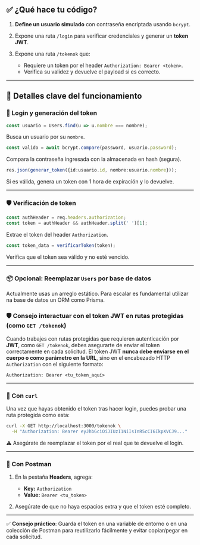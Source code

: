 
## ✅ ¿Qué hace tu código?

1. **Define un usuario simulado** con contraseña encriptada usando `bcrypt`.
2. Expone una ruta `/login` para verificar credenciales y generar un **token JWT**.
3. Expone una ruta `/tokenok` que:

   * Requiere un token por el header `Authorization: Bearer <token>`.
   * Verifica su validez y devuelve el payload si es correcto.

---

## 🧠 Detalles clave del funcionamiento

### 🔐 Login y generación del token

```ts
const usuario = Users.find(u => u.nombre === nombre);
```

Busca un usuario por su `nombre`.

```ts
const valido = await bcrypt.compare(password, usuario.password);
```

Compara la contraseña ingresada con la almacenada en hash (segura).

```ts
res.json(generar_token({id:usuario.id, nombre:usuario.nombre}));
```

Si es válida, genera un token con 1 hora de expiración y lo devuelve.

---

### 🛡 Verificación de token

```ts
const authHeader = req.headers.authorization;
const token = authHeader && authHeader.split(' ')[1];
```

Extrae el token del header `Authorization`.

```ts
const token_data = verificarToken(token);
```

Verifica que el token sea válido y no esté vencido.

---



### 📦 Opcional: Reemplazar `Users` por base de datos

Actualmente usas un arreglo estático. Para escalar es fundamental utilizar na base de datos un ORM como Prisma.

### 🛡️ Consejo interactuar con el token JWT en rutas protegidas (como `GET /tokenok`)

Cuando trabajes con rutas protegidas que requieren autenticación por **JWT**, como `GET /tokenok`, debes asegurarte de enviar el token correctamente en cada solicitud. El token JWT **nunca debe enviarse en el cuerpo o como parámetro en la URL**, sino en el encabezado HTTP `Authorization` con el siguiente formato:

```http
Authorization: Bearer <tu_token_aquí>
```

---

### 🧪 Con `curl`

Una vez que hayas obtenido el token tras hacer login, puedes probar una ruta protegida como esta:

```bash
curl -X GET http://localhost:3000/tokenok \
  -H "Authorization: Bearer eyJhbGciOiJIUzI1NiIsInR5cCI6IkpXVCJ9..."
```

⚠️ Asegúrate de reemplazar el token por el real que te devuelve el login.

---

### 🧪 Con Postman

1. En la pestaña **Headers**, agrega:

   * **Key:** `Authorization`
   * **Value:** `Bearer <tu_token>`

2. Asegúrate de que no haya espacios extra y que el token esté completo.

---

✅ **Consejo práctico**: Guarda el token en una variable de entorno o en una colección de Postman para reutilizarlo fácilmente y evitar copiar/pegar en cada solicitud.
